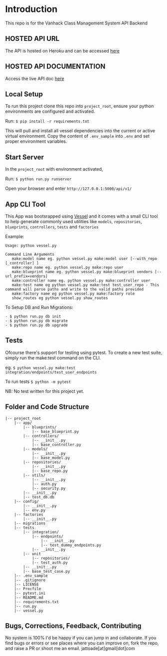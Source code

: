 # Introduction
This repo is for the Vanhack Class Management System API Backend

## HOSTED API URL
The API is hosted on Heroku and can be accessed [here]()

## HOSTED API DOCUMENTATION
Access the live API doc [here](https://documenter.getpostman.com/view/1203729/SW7Z38Bf?version=latest)

## Local Setup
To run this project clone this repo into `project_root`, ensure your python environments are configured and activated. 

Run: `$ pip install -r requirements.txt`

This will pull and install all vessel dependencies into the current or active virtual environment. Copy the content of 
`.env_sample` into `.env` and set proper environment variables.


## Start Server
In the `project_root` with environment activated, 

Run: `$ python run.py runserver`

Open your browser and enter `http://127.0.0.1:5000/api/v1/`

## App CLI Tool
This App was bootsrapped using [Vessel](https://github.com/jcobhams/vessel) and it comes with a small CLI tool to help generate commonly used utilities like `models`, `repositories`, `blueprints`,
 `controllers`, `tests` and `factories`
 
 Example:
 ```
 Usage: python vessel.py
 
 Command Line Arguments
    make:model name eg. python vessel.py make:model user [--with_repo [_controller] ]
	make:repo name eg. python vessel.py make:repo user
	make:blueprint name eg. python vessel.py make:blueprint vendors [--url_prefix=vendors]
	make:controller name eg. python vessel.py make:controller user
	make:test name eg python vessel.py make:test test_user_repo - This command will parse paths and write to the valid paths provided
	make:factory name eg python vessel.py make:factory role
    show_routes eg python vessel.py show_routes
 ```

To Setup DB and Run Migrations:
```
- $ python run.py db init
- $ python run.py db migrate
- $ python run.py db upgrade
```


## Tests
Ofcourse there's support for testing using pytest. To create a new test suite, simply run the make:test command on the CLI. 

eg. `$ python vessel.py make:test integration/endpoints/test_user_endpoints`

To run tests `$ python -m pytest`

NB: No test written for this project yet.

## Folder and Code Structure
```
|-- project_root
    |-- app/
        |-- blueprints/
            |-- base_blueprint.py
        |-- controllers/
            |-- __init__.py
            |-- base_controller.py
        |-- models/
            |-- __init__.py
            |-- base_model.py
        |-- repositories/
            |-- __init__.py
            |-- base_repo.py
        |-- utils/
            |-- __init__.py
            |-- auth.py
            |-- security.py
        |-- __init__.py
        |-- test_db.db
    |-- config/
        |-- __init__.py
        |-- env.py
    |-- factories
        |-- __init__.py
    |-- migrations
    |-- tests
        |-- integration/
            |-- endpoints/
                |-- __init__.py
                |-- test_dummy_endpoints.py
            |-- __init__.py
        |-- unit
            |-- repositories/
            |-- test_auth.py
        |-- __init__.py
        |-- base_test_case.py
    |-- .env_sample
    |-- .gitignore
    |-- LICENSE
    |-- Procfile
    |-- pytest.ini
    |-- README.md
    |-- requirements.txt
    |-- run.py
    |-- vessel.py
```

## Bugs, Corrections, Feedback, Contributing
No system is 100% I'd be happy if you can jump in and collaborate. If you find bugs or errors or see places where you can improve on,
fork the repo, and raise a PR or shoot me an email. jattoade[at]gmail[dot]com
